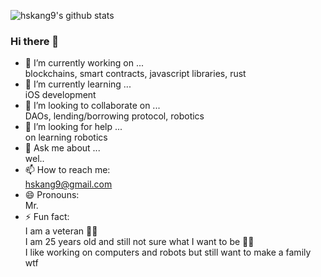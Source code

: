 ![hskang9's github stats](https://github-readme-stats.vercel.app/api?username=hskang9&show_icons=true&theme=default)

### Hi there 👋

- 🔭 I’m currently working on ... <br>
blockchains, smart contracts, javascript libraries, rust
- 🌱 I’m currently learning ...<br>
iOS development
- 👯 I’m looking to collaborate on ... <br>
DAOs, lending/borrowing protocol, robotics
- 🤔 I’m looking for help ... <br>
on learning robotics
- 💬 Ask me about ... <br>
wel..
- 📫 How to reach me:<br> 
hskang9@gmail.com
- 😄 Pronouns: <br>
Mr.
- ⚡ Fun fact: <br> 
I am a veteran 👨‍🏭 <br>
I am 25 years old and still not sure what I want to be 🤷‍♂️ <br>
I like working on computers and robots but still want to make a family wtf
